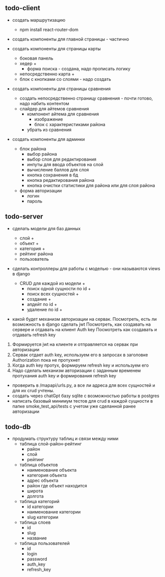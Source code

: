 ## todo-client

- создать маршрутизацию
  - npm install react-router-dom
- создать компоненты для главной страницы - частично

- создать компоненты для страницы карты

  - боковая панель
  - хедер +
    - форма поиска - создана, надо прописать логику
  - непосредственно карта +
  - блок с кнопками со слоями - надо создать

- создать компоненты для страницы сравнения

  - создать непосредственно страницу сравнения - почти готово, надо набить контентом
  - слайдер для айтемов сравнения
    - компонент айтема для сравнения
      - изображение
      - блок с характеристиками района
    - убрать из сравнения

- создать компоненты для админки
  - блок района
    - выбор района
    - выбор слоя для редактирования
    - инпуты для ввода объектов на слой
    - вычисление баллов для слоя
    - кнопка сохранения в бд
    - кнопка редактирования района
    - кнопка очистки статистики для района или для слоя района
  - форма авторизации
    - логин
    - пароль

## todo-server

- сделать модели для баз данных
  - слой +
  - объект +
  - категория +
  - рейтинг района
  - пользователь
- сделать контроллеры для работы с моделью - они называются views в django

  - CRUD для каждой из модели +
    - поиск одной сущности по id +
    - поиск всех сущностей +
    - создание +
    - апдейт по id +
    - удаление по id +

- какой будет механизм авторизации на сервак.
  Посмотреть, есть ли возможность в django сделать jwt
  Посмотреть, как создавать на сервере и отдавать на клиент Auth key
  Посмотреть как создавать и отдавать refresh key

1. Формируется jwt на клиенте и отправляется на сервак при авторизации
2. Сервак отдает auth key, используем его в запросах в заголовке Authorization пока не протухнет
3. Когда auth key протух, формируем refresh key и используем его
4. Надо сделать механизм авторизации с заданным временем протухания auth key и формирования refresh key

- проверить в /mapapi/urls.py, а все ли адреса для всех сущностей и для их crud учтены.
- создать через chatGpt базу sqlite с возможностью работы в postgres
- написать базовый минимум тестов для crud в каждой сущности в папке smoke_test_api/tests с учетом уже сделанной ранее авторизации

## todo-db

- продумать структуру таблиц и связи между ними
  - таблица слой-район-рейтинг
    - район
    - слой
    - рейтинг
  - таблица объектов
    - наименование объекта
    - категория объекта
    - адрес объекта
    - район где объект находится
    - широта
    - долгота
  - таблица категорий
    - id категории
    - наименование категории
    - slug категории
  - таблица слоев
    - id
    - slug
    - название
  - таблица пользователей
    - id
    - login
    - password
    - auth_key
    - refresh_key
